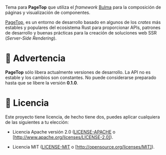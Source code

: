 Tema para **PageTop** que utiliza el *framework* [Bulma](https://bulma.io/) para la composición de
páginas y visualización de componentes.

[PageTop](https://github.com/manuelcillero/pagetop/tree/main/pagetop), es un entorno de desarrollo
basado en algunos de los *crates* más estables y populares del ecosistema Rust para proporcionar
APIs, patrones de desarrollo y buenas prácticas para la creación de soluciones web SSR (*Server-Side
Rendering*).


# 🚧 Advertencia

**PageTop** sólo libera actualmente versiones de desarrollo. La API no es estable y los cambios son
constantes. No puede considerarse preparado hasta que se libere la versión **0.1.0**.


# 📜 Licencia

Este proyecto tiene licencia, de hecho tiene dos, puedes aplicar cualquiera de las siguientes a tu
elección:

* Licencia Apache versión 2.0
  ([LICENSE-APACHE](https://github.com/manuelcillero/pagetop/blob/main/LICENSE-APACHE) o
  [http://www.apache.org/licenses/LICENSE-2.0]).

* Licencia MIT
  ([LICENSE-MIT](https://github.com/manuelcillero/pagetop/blob/main/LICENSE-MIT) o
  [http://opensource.org/licenses/MIT]).
